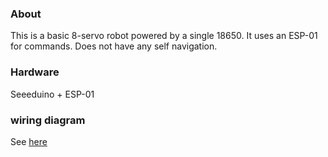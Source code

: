 ### About

This is a basic 8-servo robot powered by a single 18650. It uses an ESP-01 for commands. Does not have any self navigation.

### Hardware

Seeeduino + ESP-01

### wiring diagram
See [here](https://raw.githubusercontent.com/jdc-cunningham/wifi-buggy/master/wifi-buggy-crayon-circuit.png)
